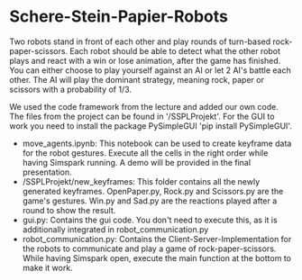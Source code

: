 # Schere-Stein-Papier-Robots

Two robots stand in front of each other and play rounds of turn-based rock-paper-scissors. Each robot should be able to detect what the other robot plays and react with a win or lose animation, after the game has finished. You can either choose to play yourself against an AI or let 2 AI's battle each other. The AI will play the dominant strategy, meaning rock, paper or scissors with a probability of 1/3.

We used the code framework from the lecture and added our own code. The files from the project can be found in '/SSPLProjekt'. For the GUI to work you need to install the package PySimpleGUI 'pip install PySimpleGUI'.

- move_agents.ipynb: This notebook can be used to create keyframe data for the robot gestures. Execute all the cells in the right order while having Simspark running. A demo will be provided in the final presentation.  
- /SSPLProjekt/new_keyframes: This folder contains all the newly generated keyframes. OpenPaper.py, Rock.py and Scissors.py are the game's gestures. Win.py and Sad.py are the reactions played after a round to show the result.
- gui.py: Contains the gui code. You don't need to execute this, as it is additionally integrated in robot_communication.py
- robot_communication.py: Contains the Client-Server-Implementation for the robots to communicate and play a game of rock-paper-scissors. While having Simspark open, execute the main function at the bottom to make it work. 